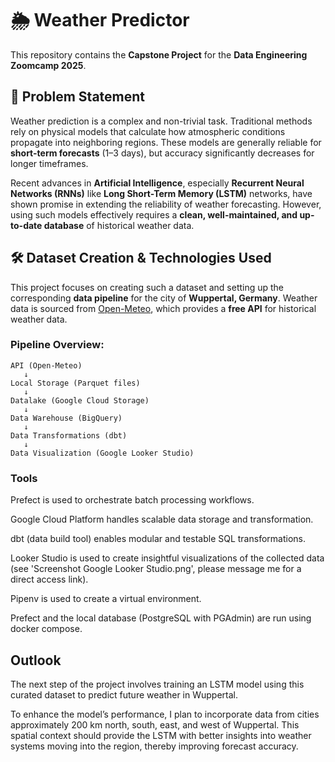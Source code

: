 # 🌦️ Weather Predictor

This repository contains the **Capstone Project** for the **Data Engineering Zoomcamp 2025**.

## 🧩 Problem Statement

Weather prediction is a complex and non-trivial task. Traditional methods rely on physical models that calculate how atmospheric conditions propagate into neighboring regions. These models are generally reliable for **short-term forecasts** (1–3 days), but accuracy significantly decreases for longer timeframes.

Recent advances in **Artificial Intelligence**, especially **Recurrent Neural Networks (RNNs)** like **Long Short-Term Memory (LSTM)** networks, have shown promise in extending the reliability of weather forecasting. However, using such models effectively requires a **clean, well-maintained, and up-to-date database** of historical weather data.

## 🛠️ Dataset Creation & Technologies Used

This project focuses on creating such a dataset and setting up the corresponding **data pipeline** for the city of **Wuppertal, Germany**. Weather data is sourced from [Open-Meteo](https://open-meteo.com/), which provides a **free API** for historical weather data.

### Pipeline Overview:

```text
API (Open-Meteo) 
   ↓ 
Local Storage (Parquet files) 
   ↓ 
Datalake (Google Cloud Storage) 
   ↓ 
Data Warehouse (BigQuery) 
   ↓ 
Data Transformations (dbt) 
   ↓ 
Data Visualization (Google Looker Studio)

```
### Tools
Prefect is used to orchestrate batch processing workflows.

Google Cloud Platform handles scalable data storage and transformation.

dbt (data build tool) enables modular and testable SQL transformations.

Looker Studio is used to create insightful visualizations of the collected data (see 'Screenshot Google Looker Studio.png', please message me for a direct access link).

Pipenv is used to create a virtual environment.

Prefect and the local database (PostgreSQL with PGAdmin) are run using docker compose.

## Outlook

The next step of the project involves training an LSTM model using this curated dataset to predict future weather in Wuppertal.

To enhance the model’s performance, I plan to incorporate data from cities approximately 200 km north, south, east, and west of Wuppertal. This spatial context should provide the LSTM with better insights into weather systems moving into the region, thereby improving forecast accuracy.
